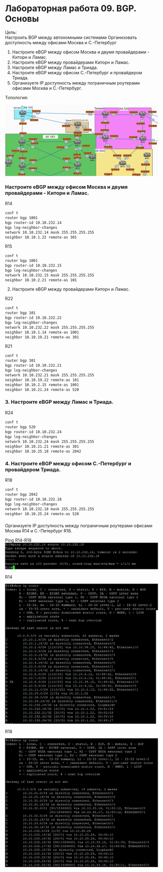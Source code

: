 
# Лабораторная работа 09. BGP. Основы

Цель:<br/>
Настроить BGP между автономными системами
Организовать доступность между офисами Москва и С.-Петербург

1. Настроите eBGP между офисом Москва и двумя провайдерами - Киторн и Ламас.
2. Настроите eBGP между провайдерами Киторн и Ламас.
3. Настроите eBGP между Ламас и Триада.
4. Настроите eBGP между офисом С.-Петербург и провайдером Триада.
5. Организуете IP доступность между пограничным роутерами офисами Москва и С.-Петербург.


Топология:

![Топология](scrn/Топология.png)

### Настроите eBGP между офисом Москва и двумя провайдерами - Киторн и Ламас.



R14 

```
conf t
router bgp 1001
bgp router-id 10.10.232.14
bgp log-neighbor-changes
network 10.10.232.14 mask 255.255.255.255
neighbor 10.10.1.22 remote-as 301
```

R15

```
conf t
router bgp 1001
bgp router-id 10.10.232.15
bgp log-neighbor-changes
network 10.10.232.15 mask 255.255.255.255
neighbor 10.10.2.21 remote-as 101

```
2. Настроите eBGP между провайдерами Киторн и Ламас.

R22
```
conf t
router bgp 101
bgp router-id 10.10.232.22
bgp log-neighbor-changes
network 10.10.232.22 mask 255.255.255.255
neighbor 10.10.1.14 remote-as 1001
neighbor 10.10.19.21 remote-as 301
```

R21
```
conf t
router bgp 301
bgp router-id 10.10.232.21
bgp log-neighbor-changes
network 10.10.232.21 mask 255.255.255.255
neighbor 10.10.19.22 remote-as 101
neighbor 10.10.2.15 remote-as 1001
neighbor 10.10.21.24 remote-as 520
```

### 3. Настроите eBGP между Ламас и Триада.

R24

```
conf t
router bgp 520
bgp router-id 10.10.232.24
bgp log-neighbor-changes
network 10.10.232.24 mask 255.255.255.255
neighbor 10.10.21.21 remote-as 301
neighbor 10.10.25.18 remote-as 2042
```

### 4. Настроите eBGP между офисом С.-Петербург и провайдером Триада.

R18
```
conf t
router bgp 2042
bgp router-id 10.10.232.18
bgp log-neighbor-changes
network 10.10.232.18 mask 255.255.255.255
neighbor 10.10.25.24 remote-as 520
```

### 
Организуете IP доступность между пограничным роутерами офисами Москва R14 и С.-Петербург R18.

 Ping R14-R18<br/>
![Проверка](scrn/ПроверкаR14%20c%20R18.png)

R14

![R14](scrn/R14.png)

R18

![R18](scrn/R18.png)
